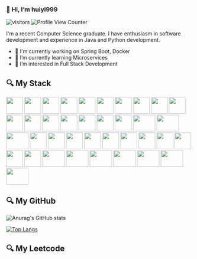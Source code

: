 ###  :wave: Hi, I’m huiyi999 

![visitors](https://visitor-badge.glitch.me/badge?page_id=huiyi999.huiyi999&left_color=black&right_color=green)
![Profile View Counter](https://komarev.com/ghpvc/?username=huiyi999)


I'm a recent Computer Science graduate. I have enthusiasm in software development and experience in Java and Python development.

- :telescope: I'm currently working on Spring Boot, Docker
- 🌱 I’m currently learning Microservices
- 👀 I’m interested in Full Stack Development



## :mag: My Stack 
<code><img height="45" src="https://www.vectorlogo.zone/logos/java/java-horizontal.svg"></code>
<code><img height="45" src="https://www.vectorlogo.zone/logos/python/python-ar21.svg"></code>
<code><img height="45" src="https://www.vectorlogo.zone/logos/mysql/mysql-ar21.svg"></code>
<code><img height="45" src="https://www.vectorlogo.zone/logos/swift/swift-horizontal.svg"></code>
<code><img height="45" src="https://www.vectorlogo.zone/logos/javascript/javascript-vertical.svg"></code>
<code><img height="45" src="https://www.vectorlogo.zone/logos/w3_css/w3_css-official.svg"></code>
<code><img height="45" src="https://www.vectorlogo.zone/logos/w3_html5/w3_html5-ar21.svg"></code>
<code><img height="45" src="https://cdn.worldvectorlogo.com/logos/c.svg"></code>
<code><img height="45" src="https://cdn.worldvectorlogo.com/logos/c--4.svg"></code>
<code><img height="45" src="https://www.vectorlogo.zone/logos/dotnet/dotnet-horizontal.svg"></code>
<code><img height="45" src="https://www.vectorlogo.zone/logos/erlang/erlang-official.svg"></code>
<code><img height="45" src="https://www.vectorlogo.zone/logos/clojure/clojure-ar21.svg"></code> 
<code><img height="45" src="https://www.vectorlogo.zone/logos/jquery/jquery-horizontal.svg"></code>
<code><img height="45" src="https://www.vectorlogo.zone/logos/getbootstrap/getbootstrap-ar21.svg"></code>
<code><img height="45" src="https://www.vectorlogo.zone/logos/springio/springio-ar21.svg"></code>
<code><img height="45" src="https://www.runoob.com/wp-content/uploads/2015/07/restful.gif"></code>
<code><img height="45" src="https://www.vectorlogo.zone/logos/pytorch/pytorch-ar21.svg"></code>
<code><img height="45" width="60" src="https://cdn.jsdelivr.net/gh/devicons/devicon/icons/numpy/numpy-original-wordmark.svg"></code>
<code><img height="45" width="60" src="https://cdn.jsdelivr.net/gh/devicons/devicon/icons/pandas/pandas-original-wordmark.svg"></code>
<code><img height="45" width="60" src="https://cdn.jsdelivr.net/gh/devicons/devicon/icons/pytest/pytest-original-wordmark.svg"></code> 
<code><img height="45" src="https://www.vectorlogo.zone/logos/tensorflow/tensorflow-ar21.svg"></code>
<code><img height="45" src="https://www.vectorlogo.zone/logos/jupyter/jupyter-ar21.svg"></code>
<code><img height="45" src="https://www.vectorlogo.zone/logos/git-scm/git-scm-ar21.svg"></code>
<code><img height="45" src="https://www.vectorlogo.zone/logos/apache_tomcat/apache_tomcat-ar21.svg"></code>
<code><img height="45" src="https://www.vectorlogo.zone/logos/docker/docker-official.svg"></code>
<code><img height="45" src="https://www.vectorlogo.zone/logos/getpostman/getpostman-ar21.svg"></code>
<code><img height="45" src="https://www.vectorlogo.zone/logos/gnu_bash/gnu_bash-ar21.svg"></code>
<code><img height="45" src="https://www.vectorlogo.zone/logos/json/json-ar21.svg"></code>
<code><img height="45" src="https://www.vectorlogo.zone/logos/apache_zookeeper/apache_zookeeper-ar21.svg"></code>
<code><img height="45" src="https://www.vectorlogo.zone/logos/elastic/elastic-ar21.svg"></code>
<code><img height="45" src="https://www.vectorlogo.zone/logos/jenkins/jenkins-ar21.svg"></code>
<code><img height="45" width="60" src="https://cdn.jsdelivr.net/gh/devicons/devicon/icons/pycharm/pycharm-original-wordmark.svg"></code>
<code><img height="45" width="60" src="https://cdn.jsdelivr.net/gh/devicons/devicon/icons/intellij/intellij-original-wordmark.svg"></code>
<code><img height="45" width="60" src="https://cdn.jsdelivr.net/gh/devicons/devicon/icons/xcode/xcode-plain.svg"></code>
<code><img height="45" width="60" src="https://cdn.jsdelivr.net/gh/devicons/devicon/icons/visualstudio/visualstudio-plain-wordmark.svg"></code>
<code><img height="45" width="60" src="https://cdn.jsdelivr.net/gh/devicons/devicon/icons/microsoftsqlserver/microsoftsqlserver-plain-wordmark.svg"></code>
<code><img height="45" width="60" src="https://cdn.jsdelivr.net/gh/devicons/devicon/icons/linux/linux-original.svg"></code>
<code><img height="45" width="60" src="https://cdn.jsdelivr.net/gh/devicons/devicon/icons/trello/trello-plain-wordmark.svg"></code>
<!-- <code><img height="45" src=""></code>
<code><img height="45" src=""></code> -->


## :mag: My GitHub

![Anurag's GitHub stats](https://github-readme-stats.vercel.app/api?username=huiyi999&count_private=true)

[![Top Langs](https://github-readme-stats.vercel.app/api/top-langs/?username=huiyi999&layout=compact)](https://github.com/huiyi999/github-readme-stats)

## :mag: My Leetcode
<div class="message-body">
<!--       <p>国际版示例链接：<code>https://stats.justsong.cn/api/leetcode/?username=accc_hhh</code></p> -->
      <img alt="" src="https://stats.justsong.cn/api/leetcode/?username=accc_hhh">
    </div>
<!---
huiyi999/huiyi999 is a ✨ special ✨ repository because its `README.md` (this file) appears on your GitHub profile.
You can click the Preview link to take a look at your changes.
--->
